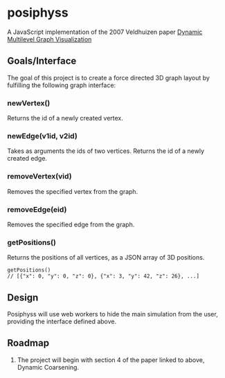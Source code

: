 # posiphyss

A JavaScript implementation of the 2007 Veldhuizen paper [Dynamic Multilevel Graph Visualization](http://arxiv.org/abs/0712.1549)

## Goals/Interface
The goal of this project is to create a force directed 3D graph layout by fulfilling the following graph interface:

### newVertex() 
Returns the id of a newly created vertex.

### newEdge(v1id, v2id) 
Takes as arguments the ids of two vertices. 
Returns the id of a newly created edge.

### removeVertex(vid)
Removes the specified vertex from the graph.

### removeEdge(eid)
Removes the specified edge from the graph.

### getPositions() 
Returns the positions of all vertices, as a JSON array of 3D positions.

```
getPositions()
// [{"x": 0, "y": 0, "z": 0}, {"x": 3, "y": 42, "z": 26}, ...]
```

## Design
Posiphyss will use web workers to hide the main simulation from the user, providing the interface defined above. 

## Roadmap
1. The project will begin with section 4 of the paper linked to above, Dynamic Coarsening. 